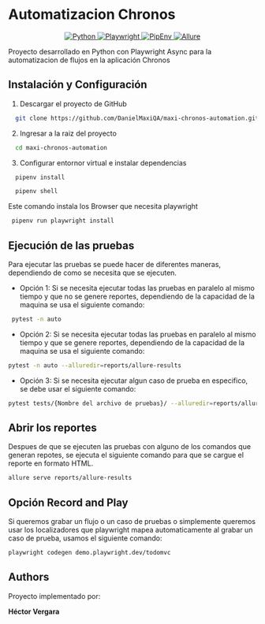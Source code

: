 
# Automatizacion Chronos
<p align="center">
        <a href="https://www.python.org/">
            <img src="https://img.shields.io/badge/Language-Python%203.12-green.svg" alt="Python">
        </a>
        <a href="https://playwright.dev/">
            <img src="https://img.shields.io/badge/Framework-Playwright-red.svg" alt="Playwright">
        </a>
        <a href="https://pipenv.pypa.io/en/latest/">
            <img src="https://img.shields.io/badge/Virtual%20Environment-PipEnv-yellow.svg" alt="PipEnv">
        </a>
         <a href="https://allurereport.org/docs/">
            <img src="https://img.shields.io/badge/Report-Allure-blue.svg" alt="Allure">
        </a>
</p>

Proyecto desarrollado en Python con Playwright Async para la automatizacion de flujos en la aplicación Chronos


## Instalación y Configuración

1. Descargar el proyecto de GitHub
```bash
  git clone https://github.com/DanielMaxiQA/maxi-chronos-automation.git
```
2. Ingresar a la raiz del proyecto
```bash
  cd maxi-chronos-automation
```
3. Configurar entornor virtual e instalar dependencias
```bash
  pipenv install
```
```bash
  pipenv shell
```
Este comando instala los Browser que necesita playwright
```bash
 pipenv run playwright install
```

## Ejecución de las pruebas
Para ejecutar las pruebas se puede hacer de diferentes maneras, dependiendo de como se necesita que se ejecuten.

- Opción 1: Si se necesita ejecutar todas las pruebas en paralelo al mismo tiempo y que no se genere reportes, dependiendo de la capacidad de la maquina se usa el siguiente comando:
```bash
 pytest -n auto
```
- Opción 2: Si se necesita ejecutar todas las pruebas en paralelo al mismo tiempo y que se genere reportes, dependiendo de la capacidad de la maquina se usa el siguiente comando:
```bash
pytest -n auto --alluredir=reports/allure-results
```
- Opción 3: Si se necesita ejecutar algun caso de prueba en especifico, se debe usar el siguiente comando:
```bash
pytest tests/{Nombre del archivo de pruebas}/ --alluredir=reports/allure-results
```

## Abrir los reportes
Despues de que se ejecuten las pruebas con alguno de los comandos que generan repotes, se ejecuta el siguiente comando para que se cargue el reporte en formato HTML.
```bash
allure serve reports/allure-results 
```

## Opción Record and Play
Si queremos grabar un flujo o un caso de pruebas o simplemente queremos usar los localizadores que playwright mapea automaticamente al grabar un caso de prueba, usamos el siguiente comando:
```bash
playwright codegen demo.playwright.dev/todomvc
```


## Authors
Proyecto implementado por:

**Héctor Vergara**
